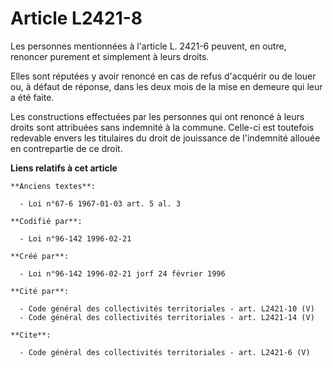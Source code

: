 # Article L2421-8

Les personnes mentionnées à l'article L. 2421-6 peuvent, en outre, renoncer purement et simplement à leurs droits. 

Elles sont réputées y avoir renoncé en cas de refus d'acquérir ou de louer ou, à défaut de réponse, dans les deux mois de la
mise en demeure qui leur a été faite. 

Les constructions effectuées par les personnes qui ont renoncé à leurs droits sont attribuées sans indemnité à la commune.
Celle-ci est toutefois redevable envers les titulaires du droit de jouissance de l'indemnité allouée en contrepartie de ce
droit.

**Liens relatifs à cet article**

	**Anciens textes**:

	  - Loi n°67-6 1967-01-03 art. 5 al. 3

	**Codifié par**:

	  - Loi n°96-142 1996-02-21

	**Créé par**:

	  - Loi n°96-142 1996-02-21 jorf 24 février 1996

	**Cité par**:

	  - Code général des collectivités territoriales - art. L2421-10 (V)
	  - Code général des collectivités territoriales - art. L2421-14 (V)

	**Cite**:

	  - Code général des collectivités territoriales - art. L2421-6 (V)
